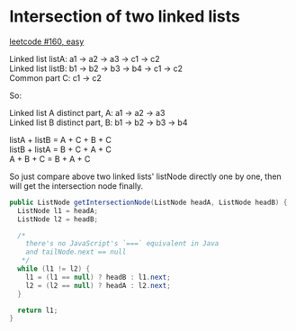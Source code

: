 # Intersection of two linked lists

[leetcode #160, easy](https://leetcode.com/problems/intersection-of-two-linked-lists/description/)  

Linked list listA: a1 -> a2 -> a3 -> c1 -> c2  
Linked list listB: b1 -> b2 -> b3 -> b4 -> c1 -> c2  
Common part C: c1 -> c2  

So:

Linked list A distinct part, A: a1 -> a2 -> a3  
Linked list B distinct part, B: b1 -> b2 -> b3 -> b4  

listA + listB = A + C + B + C  
listB + listA = B + C + A + C  
A + B + C = B + A + C  

So just compare above two linked lists' listNode directly one by one, then will get the intersection node finally.

```java
public ListNode getIntersectionNode(ListNode headA, ListNode headB) {
  ListNode l1 = headA;
  ListNode l2 = headB;

  /*
    there's no JavaScript's `===` equivalent in Java
    and tailNode.next == null
   */
  while (l1 != l2) {
    l1 = (l1 == null) ? headB : l1.next;
    l2 = (l2 == null) ? headA : l2.next;
  }

  return l1;
}
```
